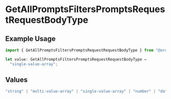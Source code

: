 # GetAllPromptsFiltersPromptsRequestRequestBodyType

## Example Usage

```typescript
import { GetAllPromptsFiltersPromptsRequestRequestBodyType } from "@orq-ai/node/models/operations";

let value: GetAllPromptsFiltersPromptsRequestRequestBodyType =
  "single-value-array";
```

## Values

```typescript
"string" | "multi-value-array" | "single-value-array" | "number" | "date" | "object" | "boolean" | "evaluator"
```